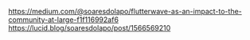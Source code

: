 
https://medium.com/@soaresdolapo/flutterwave-as-an-impact-to-the-community-at-large-f1f116992af6
https://lucid.blog/soaresdolapo/post/1566569210